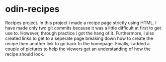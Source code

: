 # odin-recipes
Recipes project.
In this project i made a recipe page strictly using HTML. I have made only two git commits because it was a little difficult at first to get use to. However, through practice i got the hang of it. Furthermore, i also created links to get to a seperate page breaking down how to create the recipe then another link to go back to the homepage. Finally, i added a couple of pictures to help the viewers get an understanding of how the recipe should look.